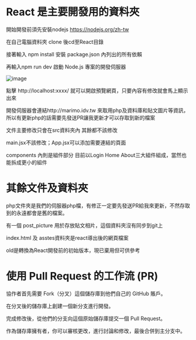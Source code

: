 # React 是主要開發用的資料夾
開始開發前須先安裝nodejs https://nodejs.org/zh-tw

在自己電腦資料夾 clone 後cd至React目錄

接著輸入 npm install 安裝 package.json 內列出的所有依賴

再輸入npm run dev 啟動 Node.js 專案的開發伺服器

![image](https://github.com/user-attachments/assets/82c94567-6101-48b7-bc3f-3f7fd739ef0b)

點擊 http://localhost:xxxx/ 就可以開啟預覽網頁，只要內容有修改就會馬上顯示出來

開發伺服器會連結http://marimo.idv.tw 來取用php及資料庫和貼文圖片等資訊，所以有更新php的話需要先發送PR讓我更新才可以存取到新的檔案

文件主要修改只會在src資料夾內 其餘都不該修改

main.jsx不該修改；App.jsx可以添加需要連結的頁面

components 內則是組件部分 目前以Login Home About三大組件組成，當然也能拆成更小的組件



# 其餘文件及資料夾
php文件夾是我們的伺服器php檔，有修正一定要先發送PR給我來更新，不然存取到的永遠都會是舊的檔案。

有一個 post_picture 用於存放貼文相片，這個資料夾沒有同步到git上

index.html 及 asstes資料夾是react導出後的網頁檔案

old是轉換為React開發前的初始版本，現已棄用但可供參考

# 使用 Pull Request 的工作流 (PR)
協作者首先需要 Fork（分叉）這個儲存庫到他們自己的 GitHub 賬戶。

在分叉後的儲存庫上創建一個新分支進行開發。

完成修改後，從他們的分支向這個原始儲存庫提交一個 Pull Request。

作為儲存庫擁有者，你可以審核更改，進行討論和修改，最後合併到主分支中。



